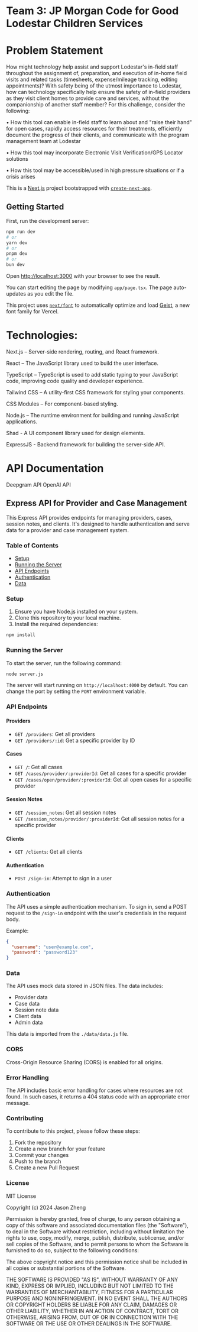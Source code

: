 # Team 3: JP Morgan Code for Good Lodestar Children Services

# Problem Statement

How might technology help assist and support Lodestar's in-field staff throughout the assignment of, preparation, and execution of in-home field visits and related tasks (timesheets, expense/mileage tracking, editing appointments)? With safety being of the utmost importance to Lodestar, how can technology specifically help ensure the safety of in-field providers as they visit client homes to provide care and services, without the companionship of another staff member? For this challenge, consider the following:

• How this tool can enable in-field staff to learn about and "raise their hand" for open cases, rapidly access resources for their treatments, efficiently document the progress of their clients, and communicate with the program management team at Lodestar

• How this tool may incorporate Electronic Visit Verification/GPS Locator solutions

• How this tool may be accessible/used in high pressure situations or if a crisis arises

This is a [Next.js](https://nextjs.org) project bootstrapped with [`create-next-app`](https://nextjs.org/docs/app/api-reference/cli/create-next-app).

## Getting Started

First, run the development server:

```bash
npm run dev
# or
yarn dev
# or
pnpm dev
# or
bun dev
```

Open [http://localhost:3000](http://localhost:3000) with your browser to see the result.

You can start editing the page by modifying `app/page.tsx`. The page auto-updates as you edit the file.

This project uses [`next/font`](https://nextjs.org/docs/app/building-your-application/optimizing/fonts) to automatically optimize and load [Geist](https://vercel.com/font), a new font family for Vercel.

# Technologies:

Next.js – Server-side rendering, routing, and React framework.

React – The JavaScript library used to build the user interface.

TypeScript – TypeScript is used to add static typing to your JavaScript code, improving code quality and developer experience.

Tailwind CSS – A utility-first CSS framework for styling your components.

CSS Modules – For component-based styling.

Node.js – The runtime environment for building and running JavaScript applications.

Shad - A UI component library used for design elements.

ExpressJS - Backend framework for building the server-side API.

# API Documentation

Deepgram API
OpenAI API

## Express API for Provider and Case Management

This Express API provides endpoints for managing providers, cases, session notes, and clients. It's designed to handle authentication and serve data for a provider and case management system.

### Table of Contents

- [Setup](#setup)
- [Running the Server](#running-the-server)
- [API Endpoints](#api-endpoints)
- [Authentication](#authentication)
- [Data](#data)

### Setup

1. Ensure you have Node.js installed on your system.
2. Clone this repository to your local machine.
3. Install the required dependencies:

```bash
npm install
```

### Running the Server

To start the server, run the following command:

```bash
node server.js
```

The server will start running on `http://localhost:4000` by default. You can change the port by setting the `PORT` environment variable.

### API Endpoints

#### Providers

- `GET /providers`: Get all providers
- `GET /providers/:id`: Get a specific provider by ID

#### Cases

- `GET /`: Get all cases
- `GET /cases/provider/:providerId`: Get all cases for a specific provider
- `GET /cases/open/provider/:providerId`: Get all open cases for a specific provider

#### Session Notes

- `GET /session_notes`: Get all session notes
- `GET /session_notes/provider/:providerId`: Get all session notes for a specific provider

#### Clients

- `GET /clients`: Get all clients

#### Authentication

- `POST /sign-in`: Attempt to sign in a user

### Authentication

The API uses a simple authentication mechanism. To sign in, send a POST request to the `/sign-in` endpoint with the user's credentials in the request body.

Example:

```json
{
  "username": "user@example.com",
  "password": "password123"
}
```

### Data

The API uses mock data stored in JSON files. The data includes:

- Provider data
- Case data
- Session note data
- Client data
- Admin data

This data is imported from the `./data/data.js` file.

### CORS

Cross-Origin Resource Sharing (CORS) is enabled for all origins.

### Error Handling

The API includes basic error handling for cases where resources are not found. In such cases, it returns a 404 status code with an appropriate error message.

### Contributing

To contribute to this project, please follow these steps:

1. Fork the repository
2. Create a new branch for your feature
3. Commit your changes
4. Push to the branch
5. Create a new Pull Request

### License

MIT License

Copyright (c) 2024 Jason Zheng

Permission is hereby granted, free of charge, to any person obtaining a copy
of this software and associated documentation files (the "Software"), to deal
in the Software without restriction, including without limitation the rights
to use, copy, modify, merge, publish, distribute, sublicense, and/or sell
copies of the Software, and to permit persons to whom the Software is
furnished to do so, subject to the following conditions:

The above copyright notice and this permission notice shall be included in all
copies or substantial portions of the Software.

THE SOFTWARE IS PROVIDED "AS IS", WITHOUT WARRANTY OF ANY KIND, EXPRESS OR
IMPLIED, INCLUDING BUT NOT LIMITED TO THE WARRANTIES OF MERCHANTABILITY,
FITNESS FOR A PARTICULAR PURPOSE AND NONINFRINGEMENT. IN NO EVENT SHALL THE
AUTHORS OR COPYRIGHT HOLDERS BE LIABLE FOR ANY CLAIM, DAMAGES OR OTHER
LIABILITY, WHETHER IN AN ACTION OF CONTRACT, TORT OR OTHERWISE, ARISING FROM,
OUT OF OR IN CONNECTION WITH THE SOFTWARE OR THE USE OR OTHER DEALINGS IN THE
SOFTWARE.
